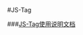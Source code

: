 #JS-Tag

###[JS-Tag使用说明文档](http://git.oschina.net/CloudTech/jsTag/wikis/JS-Tag%E4%BD%BF%E7%94%A8%E8%AF%B4%E6%98%8E)

